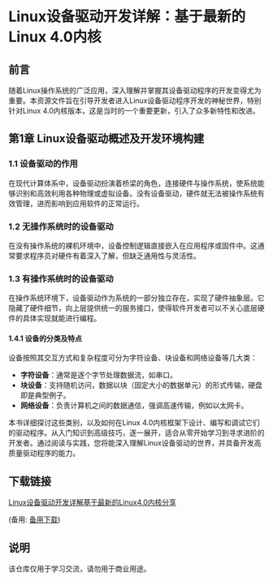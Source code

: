 # Linux设备驱动开发详解：基于最新的Linux 4.0内核

## 前言

随着Linux操作系统的广泛应用，深入理解并掌握其设备驱动程序的开发变得尤为重要。本资源文件旨在引导开发者进入Linux设备驱动程序开发的神秘世界，特别针对Linux 4.0内核版本，这是当时的一个重要更新，引入了众多新特性和改进。

## 第1章 Linux设备驱动概述及开发环境构建

### 1.1 设备驱动的作用
在现代计算体系中，设备驱动扮演着桥梁的角色，连接硬件与操作系统，使系统能够识别和高效利用各种物理或虚拟设备。没有设备驱动，硬件就无法被操作系统有效管理，进而影响到应用软件的正常运行。

### 1.2 无操作系统时的设备驱动
在没有操作系统的裸机环境中，设备控制逻辑直接嵌入在应用程序或固件中。这通常要求程序员对硬件有着深入了解，但缺乏通用性与灵活性。

### 1.3 有操作系统时的设备驱动
在操作系统环境下，设备驱动作为系统的一部分独立存在，实现了硬件抽象层。它隐藏了硬件细节，向上层提供统一的服务接口，使得软件开发者可以不关心底层硬件的具体实现就能进行编程。

#### 1.4.1 设备的分类及特点
设备按照其交互方式和复杂程度可分为字符设备、块设备和网络设备等几大类：
- **字符设备**：通常是逐个字节处理数据流，如串口。
- **块设备**：支持随机访问，数据以块（固定大小的数据单元）的形式传输，硬盘即是典型例子。
- **网络设备**：负责计算机之间的数据通信，强调高速传输，例如以太网卡。

本书详细探讨这些类别，以及如何在Linux 4.0内核框架下设计、编写和调试它们的驱动程序。从入门知识到高级技巧，逐一展开，适合从零开始学习到寻求进阶的开发者。通过阅读与实践，您将能深入理解Linux设备驱动的世界，并具备开发高质量驱动程序的能力。

## 下载链接
[Linux设备驱动开发详解基于最新的Linux4.0内核分享](https://pan.quark.cn/s/f2f96f2a9db6) 

(备用: [备用下载](https://pan.baidu.com/s/1oMXHrbSDFNwrU0nic8ucWw?pwd=1234))

## 说明

该仓库仅用于学习交流，请勿用于商业用途。
